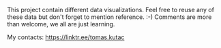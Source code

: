 This project contain different data visualizations.
Feel free to reuse any of these data but don't forget to mention reference. :-)
Comments are more than welcome, we all are just learning.

My contacts:
https://linktr.ee/tomas.kutac
